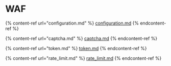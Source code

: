 # WAF



{% content-ref url="configuration.md" %}
[configuration.md](configuration.md)
{% endcontent-ref %}

{% content-ref url="captcha.md" %}
[captcha.md](captcha.md)
{% endcontent-ref %}

{% content-ref url="token.md" %}
[token.md](token.md)
{% endcontent-ref %}

{% content-ref url="rate_limit.md" %}
[rate\_limit.md](rate_limit.md)
{% endcontent-ref %}
